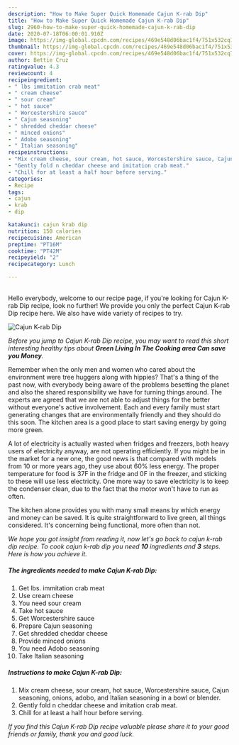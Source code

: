 ```yaml
---
description: "How to Make Super Quick Homemade Cajun K-rab Dip"
title: "How to Make Super Quick Homemade Cajun K-rab Dip"
slug: 2960-how-to-make-super-quick-homemade-cajun-k-rab-dip
date: 2020-07-18T06:00:01.910Z
image: https://img-global.cpcdn.com/recipes/469e548d06bac1f4/751x532cq70/cajun-k-rab-dip-recipe-main-photo.jpg
thumbnail: https://img-global.cpcdn.com/recipes/469e548d06bac1f4/751x532cq70/cajun-k-rab-dip-recipe-main-photo.jpg
cover: https://img-global.cpcdn.com/recipes/469e548d06bac1f4/751x532cq70/cajun-k-rab-dip-recipe-main-photo.jpg
author: Bettie Cruz
ratingvalue: 4.3
reviewcount: 4
recipeingredient:
- " lbs immitation crab meat"
- " cream cheese"
- " sour cream"
- " hot sauce"
- " Worcestershire sauce"
- " Cajun seasoning"
- " shredded cheddar cheese"
- " minced onions"
- " Adobo seasoning"
- " Italian seasoning"
recipeinstructions:
- "Mix cream cheese, sour cream, hot sauce, Worcestershire sauce, Cajun seasoning, onions, adobo, and Italian seasoning in a bowl or blender."
- "Gently fold n cheddar cheese and imitation crab meat."
- "Chill for at least a half hour before serving."
categories:
- Recipe
tags:
- cajun
- krab
- dip

katakunci: cajun krab dip 
nutrition: 150 calories
recipecuisine: American
preptime: "PT16M"
cooktime: "PT42M"
recipeyield: "2"
recipecategory: Lunch

---
```

<br>
Hello everybody, welcome to our recipe page, if you're looking for Cajun K-rab Dip recipe, look no further! We provide you only the perfect Cajun K-rab Dip recipe here. We also have wide variety of recipes to try.
<br>


![Cajun K-rab Dip](https://img-global.cpcdn.com/recipes/469e548d06bac1f4/751x532cq70/cajun-k-rab-dip-recipe-main-photo.jpg)

<i>Before you jump to Cajun K-rab Dip recipe, you may want to read this short interesting healthy tips about 
<strong>Green Living In The Cooking area Can save you Money</strong>.</i>
</br>

Remember when the only men and women who cared about the environment were tree huggers along with hippies? That's a thing of the past now, with everybody being aware of the problems besetting the planet and also the shared responsibility we have for turning things around. The experts are agreed that we are not able to adjust things for the better without everyone's active involvement. Each and every family must start generating changes that are environmentally friendly and they should do this soon. The kitchen area is a good place to start saving energy by going more green.

A lot of electricity is actually wasted when fridges and freezers, both heavy users of electricity anyway, are not operating efficiently. If you might be in the market for a new one, the good news is that compared with models from 10 or more years ago, they use about 60% less energy. The proper temperature for food is 37F in the fridge and 0F in the freezer, and sticking to these will use less electricity. One more way to save electricity is to keep the condenser clean, due to the fact that the motor won't have to run as often.

The kitchen alone provides you with many small means by which energy and money can be saved. It is quite straightforward to live green, all things considered. It's concerning being functional, more often than not.


<i>We hope you got insight from reading it, now let's go back to cajun k-rab dip recipe. To cook cajun k-rab dip you need <strong>10</strong> ingredients and <strong>3</strong> steps. Here is how you achieve it.
</i>

##### The ingredients needed to make Cajun K-rab Dip:

1. Get  lbs. immitation crab meat
1. Use  cream cheese
1. You need  sour cream
1. Take  hot sauce
1. Get  Worcestershire sauce
1. Prepare  Cajun seasoning
1. Get  shredded cheddar cheese
1. Provide  minced onions
1. You need  Adobo seasoning
1. Take  Italian seasoning


##### Instructions to make Cajun K-rab Dip:

1. Mix cream cheese, sour cream, hot sauce, Worcestershire sauce, Cajun seasoning, onions, adobo, and Italian seasoning in a bowl or blender.
1. Gently fold n cheddar cheese and imitation crab meat.
1. Chill for at least a half hour before serving.


<i>If you find this Cajun K-rab Dip recipe valuable please share it to your good friends or family, thank you and good luck.</i>
